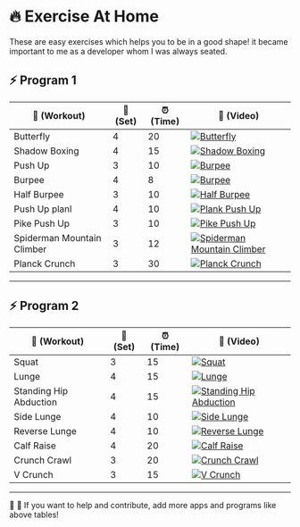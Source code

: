 # :fire: Exercise At Home
These are easy exercises which helps you to be in a good shape!
it became important to me as a developer whom I was always seated.

:zap: Program 1
------
| :runner: (Workout) | :checkered_flag: (Set) |:alarm_clock: (Time) | :movie_camera: (Video)
| --- | --- | --- | --- |
| Butterfly | 4 | 20 | [![Butterfly](https://img.youtube.com/vi/EZMlF-6Teow/0.jpg)](https://www.youtube.com/watch?v=EZMlF-6Teow)
| Shadow Boxing | 4 | 15 | [![Shadow Boxing](https://img.youtube.com/vi/br8VDXWr0_8/0.jpg)](https://www.youtube.com/watch?v=br8VDXWr0_8)
| Push Up | 3 | 10 | [![Burpee](https://img.youtube.com/vi/IODxDxX7oi4/0.jpg)](https://www.youtube.com/watch?v=IODxDxX7oi4)
| Burpee | 4 | 8 | [![Burpee](https://img.youtube.com/vi/dZgVxmf6jkA/0.jpg)](https://www.youtube.com/watch?v=dZgVxmf6jkA)
| Half Burpee | 3 | 10 | [![Half Burpee](https://img.youtube.com/vi/om09kGWJm8w/0.jpg)](https://www.youtube.com/watch?v=om09kGWJm8w)
| Push Up planl | 4 | 10 | [![Plank Push Up](https://img.youtube.com/vi/2kEnT-CdXyE/0.jpg)](https://www.youtube.com/watch?v=2kEnT-CdXyE)
| Pike Push Up | 3 | 10 | [![Pike Push Up](https://img.youtube.com/vi/VnQU_lLBFW0/0.jpg)](https://www.youtube.com/watch?v=VnQU_lLBFW0)
| Spiderman Mountain Climber | 3 | 12 | [![Spiderman Mountain Climber](https://img.youtube.com/vi/_K7rv_vFOWM/0.jpg)](https://www.youtube.com/watch?v=_K7rv_vFOWM)
| Planck Crunch | 3 | 30 | [![Planck Crunch](https://img.youtube.com/vi/XyuWESsqXzg/0.jpg)](https://www.youtube.com/watch?v=XyuWESsqXzg)

___


:zap: Program 2
------
| :runner: (Workout) | :checkered_flag: (Set) |:alarm_clock: (Time) | :movie_camera: (Video)
| --- | --- | --- | --- |
| Squat | 3 | 15 | [![Squat](https://img.youtube.com/vi/aclHkVaku9U/0.jpg)](https://www.youtube.com/watch?v=aclHkVaku9U)
| Lunge | 4 | 15 | [![Lunge](https://img.youtube.com/vi/QOVaHwm-Q6U/0.jpg)](https://www.youtube.com/watch?v=QOVaHwm-Q6U)
| Standing Hip Abduction | 4 | 15 | [![Standing Hip Abduction](https://img.youtube.com/vi/WmOeBJ5j_A4/0.jpg)](https://www.youtube.com/watch?v=WmOeBJ5j_A4)
| Side Lunge | 4 | 10 | [![Side Lunge](https://img.youtube.com/vi/rvqLVxYqEvo/0.jpg)](https://www.youtube.com/watch?v=rvqLVxYqEvo)
| Reverse Lunge  | 4 | 10 | [![Reverse Lunge](https://img.youtube.com/vi/7pwO2gemRyg/0.jpg)](https://www.youtube.com/watch?v=7pwO2gemRyg)
| Calf Raise | 4 | 20 | [![Calf Raise](https://img.youtube.com/vi/-M4-G8p8fmc/0.jpg)](https://www.youtube.com/watch?v=-M4-G8p8fmc)
| Crunch Crawl | 3 | 20 | [![Crunch Crawl](https://img.youtube.com/vi/0OxOI3sAIrM/0.jpg)](https://www.youtube.com/watch?v=0OxOI3sAIrM)
| V Crunch | 3 | 15 | [![V Crunch](https://img.youtube.com/vi/5UNy8HdV6jE/0.jpg)](https://www.youtube.com/watch?v=5UNy8HdV6jE)

___

:construction: :wrench: If you want to help and contribute, add more apps and programs like above tables!
